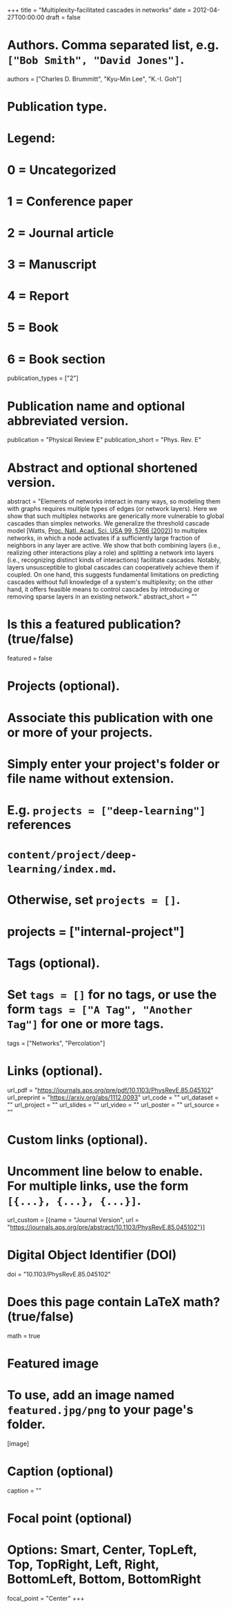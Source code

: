 +++
title = "Multiplexity-facilitated cascades in networks"
date = 2012-04-27T00:00:00
draft = false

# Authors. Comma separated list, e.g. `["Bob Smith", "David Jones"]`.
authors = ["Charles D. Brummitt", "Kyu-Min Lee", "K.-I. Goh"]


# Publication type.
# Legend:
# 0 = Uncategorized
# 1 = Conference paper
# 2 = Journal article
# 3 = Manuscript
# 4 = Report
# 5 = Book
# 6 = Book section
publication_types = ["2"]

# Publication name and optional abbreviated version.
publication = "Physical Review E"
publication_short = "Phys. Rev. E"

# Abstract and optional shortened version.
abstract = "Elements of networks interact in many ways, so modeling them with graphs requires multiple types of edges (or network layers). Here we show that such multiplex networks are generically more vulnerable to global cascades than simplex networks. We generalize the threshold cascade model [Watts, [Proc. Natl. Acad. Sci. USA 99, 5766 (2002)](https://www.pnas.org/content/99/9/5766)] to multiplex networks, in which a node activates if a sufficiently large fraction of neighbors in any layer are active. We show that both combining layers (i.e., realizing other interactions play a role) and splitting a network into layers (i.e., recognizing distinct kinds of interactions) facilitate cascades. Notably, layers unsusceptible to global cascades can cooperatively achieve them if coupled. On one hand, this suggests fundamental limitations on predicting cascades without full knowledge of a system's multiplexity; on the other hand, it offers feasible means to control cascades by introducing or removing sparse layers in an existing network."
abstract_short = ""


# Is this a featured publication? (true/false)
featured = false

# Projects (optional).
#   Associate this publication with one or more of your projects.
#   Simply enter your project's folder or file name without extension.
#   E.g. `projects = ["deep-learning"]` references 
#   `content/project/deep-learning/index.md`.
#   Otherwise, set `projects = []`.
# projects = ["internal-project"]

# Tags (optional).
#   Set `tags = []` for no tags, or use the form `tags = ["A Tag", "Another Tag"]` for one or more tags.
tags = ["Networks", "Percolation"]

# Links (optional).
url_pdf = "https://journals.aps.org/pre/pdf/10.1103/PhysRevE.85.045102"
url_preprint = "https://arxiv.org/abs/1112.0093"
url_code = ""
url_dataset = ""
url_project = ""
url_slides = ""
url_video = ""
url_poster = ""
url_source = ""

# Custom links (optional).
#   Uncomment line below to enable. For multiple links, use the form `[{...}, {...}, {...}]`.
url_custom = [{name = "Journal Version", url = "https://journals.aps.org/pre/abstract/10.1103/PhysRevE.85.045102"}]

# Digital Object Identifier (DOI)
doi = "10.1103/PhysRevE.85.045102"

# Does this page contain LaTeX math? (true/false)
math = true

# Featured image
# To use, add an image named `featured.jpg/png` to your page's folder. 
[image]
  # Caption (optional)
  caption = ""

  # Focal point (optional)
  # Options: Smart, Center, TopLeft, Top, TopRight, Left, Right, BottomLeft, Bottom, BottomRight
  focal_point = "Center"
+++


